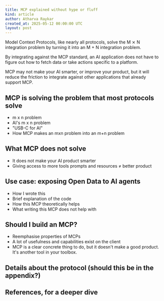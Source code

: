 ```yaml
---
title: MCP explained without hype or fluff
kind: article
author: Atharva Raykar
created_at: 2025-05-12 00:00:00 UTC
layout: post
---
```

Model Context Protocols, like nearly all protocols, solve the M ⨯ N integration problem by turning it into an M + N integration problem.

By integrating against the MCP standard, an AI application does not have to figure out how to fetch data or take actions specific to a platform.

MCP may not make your AI smarter, or improve your product, but it will reduce the friction to integrate against other applications that already support MCP.

## MCP is solving the problem that most protocols solve

* m x n problem
* AI's m x n problem
* "USB-C for AI"
* How MCP makes an mxn problem into an m+n problem

## What MCP does not solve
* It does not make your AI product smarter
* Giving access to more tools prompts and resources ≠ better product

## Use case: exposing Open Data to AI agents
* How I wrote this
* Brief explanation of the code
* How this MCP theoretically helps
* What writing this MCP does not help with

## Should I build an MCP?
* Reemphasise properties of MCPs
* A lot of usefulness and capabilities exist on the client
* MCP is a clear concrete thing to do, but it doesn't make a good product. It's another tool in your toolbox.

## Details about the protocol (should this be in the appendix?)

## References, for a deeper dive
